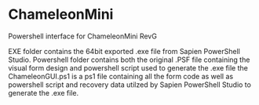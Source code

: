 # ChameleonMini
Powershell interface for ChameleonMini RevG

EXE folder contains the 64bit exported .exe file from Sapien PowerShell Studio.
Powershell folder contains both the original .PSF file containing the visual form design and powershell script used to generate the .exe file  the ChameleonGUI.ps1 is a ps1 file containing all the form code as well as powershell script and recovery data utilzed by Sapien PowerShell Studio to generate the .exe file.
